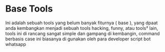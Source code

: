 # Base Tools
Ini adalah sebuah tools yang belum banyak fiturnya ( base ), yang dpaat anda kembangkan menjadi sebuah tools hacking, funny, atau tools² lain, tools ini di rancang sangat simple dan gampang di kembangin, command berbasis case ini biasanya di gunakan oleh para developer script bot whatsapp
